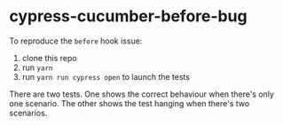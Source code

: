 # cypress-cucumber-before-bug

To reproduce the `before` hook issue:

1. clone this repo
1. run `yarn`
1. run `yarn run cypress open` to launch the tests

There are two tests. One shows the correct behaviour when there's only one scenario. The other shows the test hanging when there's two scenarios.
